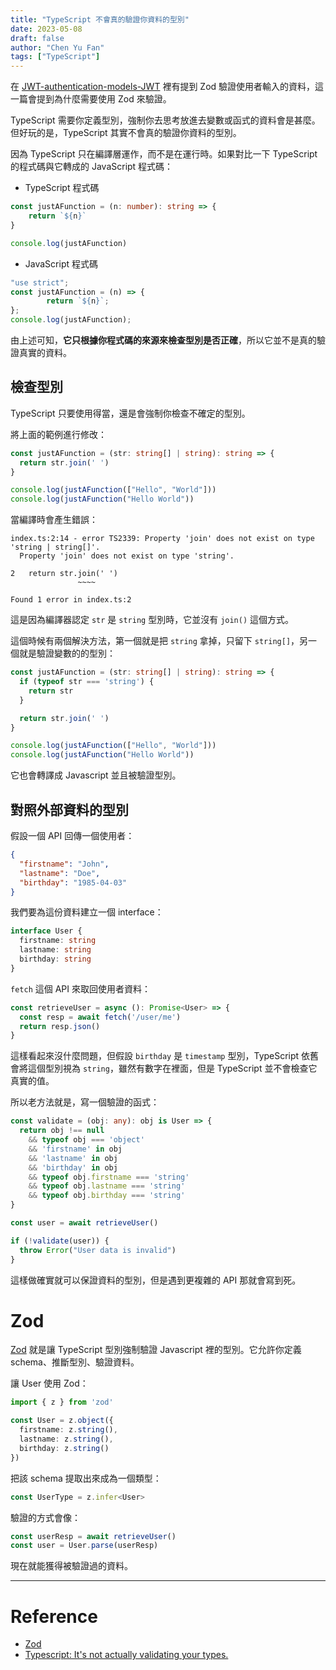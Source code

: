 ```yaml
---
title: "TypeScript 不會真的驗證你資料的型別"
date: 2023-05-08
draft: false
author: "Chen Yu Fan"
tags: ["TypeScript"]
---
```


在 [JWT-authentication-models-JWT](/posts/jwt-authentication-models-jwt/#zod-%e9%a9%97%e8%ad%89) 裡有提到 Zod 驗證使用者輸入的資料，這一篇會提到為什麼需要使用 Zod 來驗證。

<!--more-->

TypeScript 需要你定義型別，強制你去思考放進去變數或函式的資料會是甚麼。但好玩的是，TypeScript 其實不會真的驗證你資料的型別。

因為 TypeScript 只在編譯層運作，而不是在運行時。如果對比一下 TypeScript 的程式碼與它轉成的 JavaScript 程式碼：

- TypeScript 程式碼
```typescript
const justAFunction = (n: number): string => {
	return `${n}`
}

console.log(justAFunction)
```
- JavaScript 程式碼
```javascript
"use strict";
const justAFunction = (n) => {
		return `${n}`;
};
console.log(justAFunction);
```

由上述可知，**它只根據你程式碼的來源來檢查型別是否正確**，所以它並不是真的驗證真實的資料。

## 檢查型別

TypeScript 只要使用得當，還是會強制你檢查不確定的型別。

將上面的範例進行修改：

```typescript
const justAFunction = (str: string[] | string): string => {
  return str.join(' ')
}

console.log(justAFunction(["Hello", "World"]))
console.log(justAFunction("Hello World"))
```

當編譯時會產生錯誤：

```text
index.ts:2:14 - error TS2339: Property 'join' does not exist on type 'string | string[]'.
  Property 'join' does not exist on type 'string'.

2   return str.join(' ')
               ~~~~

Found 1 error in index.ts:2
```

這是因為編譯器認定 `str` 是 `string` 型別時，它並沒有 `join()` 這個方式。

這個時候有兩個解決方法，第一個就是把 `string` 拿掉，只留下 `string[]`，另一個就是驗證變數的的型別：

```typescript
const justAFunction = (str: string[] | string): string => {
  if (typeof str === 'string') {
    return str
  }

  return str.join(' ')
}

console.log(justAFunction(["Hello", "World"]))
console.log(justAFunction("Hello World"))
```

它也會轉譯成 Javascript 並且被驗證型別。

## 對照外部資料的型別

假設一個 API 回傳一個使用者：

```json
{
  "firstname": "John",
  "lastname": "Doe",
  "birthday": "1985-04-03"
}
```

我們要為這份資料建立一個 interface：

```typescript
interface User {
  firstname: string
  lastname: string
  birthday: string
}
```

`fetch` 這個 API 來取回使用者資料：

```typescript
const retrieveUser = async (): Promise<User> => {
  const resp = await fetch('/user/me')
  return resp.json()
}
```

這樣看起來沒什麼問題，但假設 `birthday` 是 `timestamp` 型別，TypeScript 依舊會將這個型別視為 `string`，雖然有數字在裡面，但是 TypeScript 並不會檢查它真實的值。

所以老方法就是，寫一個驗證的函式：

```typescript
const validate = (obj: any): obj is User => {
  return obj !== null
    && typeof obj === 'object'
    && 'firstname' in obj
    && 'lastname' in obj
    && 'birthday' in obj
    && typeof obj.firstname === 'string'
    && typeof obj.lastname === 'string'
    && typeof obj.birthday === 'string'
}

const user = await retrieveUser()

if (!validate(user)) {
  throw Error("User data is invalid")
}
```

這樣做確實就可以保證資料的型別，但是遇到更複雜的 API 那就會寫到死。

# Zod

[Zod](https://zod.dev/) 就是讓 TypeScript 型別強制驗證 Javascript 裡的型別。它允許你定義 schema、推斷型別、驗證資料。

讓 User 使用 Zod：

```typescript
import { z } from 'zod'

const User = z.object({
  firstname: z.string(),
  lastname: z.string(),
  birthday: z.string()
})
```

把該 schema 提取出來成為一個類型：

```typescript
const UserType = z.infer<User>
```

驗證的方式會像：

```typescript
const userResp = await retrieveUser()
const user = User.parse(userResp)
```

現在就能獲得被驗證過的資料。

---

# Reference

- [Zod](https://zod.dev/)
- [Typescript: It's not actually validating your types.](https://dev.to/syeo66/typescript-its-not-actually-validating-your-types-1mn3)